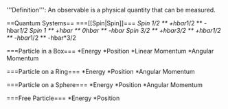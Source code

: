 '''Definition''': An observable is a physical quantity that can be measured.

==Quantum Systems==
===[[Spin|Spin]]===
*Spin 1/2
** <nowiki>+hbar*1/2</nowiki>
** <nowiki>-hbar*1/2</nowiki>
*Spin 1
** +hbar
** 0hbar
** -hbar
*Spin 3/2
** <nowiki>+hbar*3/2</nowiki>
** <nowiki>+hbar*1/2</nowiki>
** <nowiki>-hbar*1/2</nowiki>
** <nowiki>-hbar*3/2</nowiki>

===Particle in a Box===
*Energy
*Position
*Linear Momentum
*Angular Momentum

===Particle on a Ring===
*Energy
*Position
*Angular Momentum

===Particle on a Sphere===
*Energy
*Position
*Angular Momentum

===Free Particle===
*Energy
*Position
